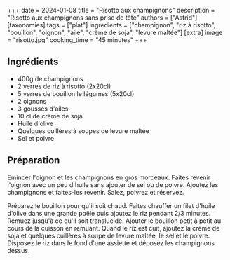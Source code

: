 +++
date = 2024-01-08
title = "Risotto aux champignons"
description = "Risotto aux champignons sans prise de tête"
authors = ["Astrid"]
[taxonomies]
tags = ["plat"]
ingredients = ["champignon", "riz à risotto", "bouillon", "oignon", "aile", "crème de soja", "levure maltée"]
[extra]
image = "risotto.jpg"
cooking_time = "45 minutes"
+++

## Ingrédients

* 400g de champignons
* 2 verres de riz à risotto (2x20cl)
* 5 verres de bouillon le légumes (5x20cl)
* 2 oignons
* 3 gousses d'ailes
* 10 cl de crème de soja
* Huile d'olive
* Quelques cuillères à soupes de levure maltée
* Sel et poivre

## Préparation

Emincer l'oignon et les champignons en gros morceaux. Faites revenir l'oignon avec un peu d'huile sans ajouter de sel ou de poivre. Ajoutez les champignons et faites-les revenir. Salez, poivrez et réservez.

Préparez le bouillon pour qu'il soit chaud. Faites chauffer un filet d'huile d'olive dans une grande poêle puis ajoutez le riz pendant 2/3 minutes. Remuez jusqu'à ce qu'il soit translucide. Ajouter le bouillon petit à petit au cours de la cuisson en remuant. Quand le riz est cuit, ajoutez la crème de soja et quelques cuillères à soupe de levure maltée, le sel et le poivre. Disposez le riz dans le fond d'une assiette et déposez les champignons dessus.
